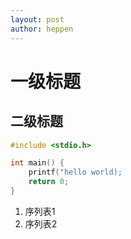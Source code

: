 ```yaml
---
layout: post
author: heppen
---
```

# 一级标题
## 二级标题
~~~c
#include <stdio.h>

int main() {
    printf("hello world);
    return 0;
}
~~~

1. 序列表1
2. 序列表2
